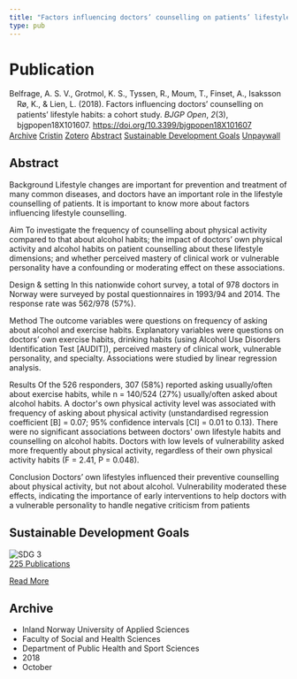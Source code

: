```yaml
---
title: "Factors influencing doctors’ counselling on patients’ lifestyle habits: a cohort study"
type: pub
---
```

<h1>Publication</h1>
<article id="csl-bib-container-VU6V6VEV" class="csl-bib-container">
  <div class="csl-bib-body" style="line-height: 1.35; padding-left: 1em; text-indent:-1em;">
  <div class="csl-entry">Belfrage, A. S. V., Grotmol, K. S., Tyssen, R., Moum, T., Finset, A., Isaksson R&#xF8;, K., &amp; Lien, L. (2018). Factors influencing doctors&#x2019; counselling on patients&#x2019; lifestyle habits: a cohort study. <i>BJGP Open</i>, <i>2</i>(3), bjgpopen18X101607. <a href="https://doi.org/10.3399/bjgpopen18X101607">https://doi.org/10.3399/bjgpopen18X101607</a></div>
</div>
  <div class="csl-bib-buttons">
    <a href="#taxonomy-article-VU6V6VEV" class="csl-bib-button">Archive</a>
    <a href="https://app.cristin.no/results/show.jsf?id=1622435" alt="Cristin URL" class="csl-bib-button">Cristin</a>
    <a href="http://zotero.org/groups/5022929/items/VU6V6VEV" alt="Zotero URL" class="csl-bib-button">Zotero</a>
    <a href="#abstract-article-VU6V6VEV" class="csl-bib-button">Abstract</a>
    <a href="#sdg-article-VU6V6VEV" class="csl-bib-button">Sustainable Development Goals</a>
    <a href="https://bjgpopen.org/content/bjgpoa/2/3/bjgpopen18X101607.full.pdf" class="csl-bib-button">Unpaywall</a>
  </div>
  <div id="csl-bib-meta-container-VU6V6VEV"></div>
</article>
<div id="csl-bib-meta-VU6V6VEV" class="csl-bib-meta">
  <article id="abstract-article-VU6V6VEV" class="abstract-article">
    <h1>Abstract</h1>
    Background Lifestyle changes are important for prevention and treatment of many common diseases, and doctors have an important role in the lifestyle counselling of patients. It is important to know more about factors influencing lifestyle counselling. 
 
Aim To investigate the frequency of counselling about physical activity compared to that about alcohol habits; the impact of doctors’ own physical activity and alcohol habits on patient counselling about these lifestyle dimensions; and whether perceived mastery of clinical work or vulnerable personality have a confounding or moderating effect on these associations. 
 
Design &amp; setting In this nationwide cohort survey, a total of 978 doctors in Norway were surveyed by postal questionnaires in 1993/94 and 2014. The response rate was 562/978 (57%). 
 
Method The outcome variables were questions on frequency of asking about alcohol and exercise habits. Explanatory variables were questions on doctors’ own exercise habits, drinking habits (using Alcohol Use Disorders Identification Test [AUDIT]), perceived mastery of clinical work, vulnerable personality, and specialty. Associations were studied by linear regression analysis. 
 
Results Of the 526 responders, 307 (58%) reported asking usually/often about exercise habits, while n = 140/524 (27%) usually/often asked about alcohol habits. A doctor's own physical activity level was associated with frequency of asking about physical activity (unstandardised regression coefficient [B] = 0.07; 95% confidence intervals [CI] = 0.01 to 0.13). There were no significant associations between doctors' own lifestyle habits and counselling on alcohol habits. Doctors with low levels of vulnerability asked more frequently about physical activity, regardless of their own physical activity habits (F = 2.41, P = 0.048). 
 
Conclusion Doctors’ own lifestyles influenced their preventive counselling about physical activity, but not about alcohol. Vulnerability moderated these effects, indicating the importance of early interventions to help doctors with a vulnerable personality to handle negative criticism from patients
  </article>
  <article id="sdg-article-VU6V6VEV" class="sdg-article">
    <h1>Sustainable Development Goals</h1>
    <div class="sdg-container"><div id="sdg3" class="sdg">
<img src="{{< params subfolder >}}images/sdg/sdg03_en.png" class="image" alt="SDG 3">
<div class="sdg-overlay">
<a href="{{< params subfolder >}}en/archive/?sdg=3#archive" class="sdg-publication-count"><span>225</span> Publications</a>
<p><a href="https://sdgs.un.org/goals/goal3" class="sdg-read-more">Read More</a></p>
</div>
</div></div>
  </article>
  <article id="taxonomy-article-VU6V6VEV" class="taxonomy-article">
    <h1>Archive</h1>
    <ul>
      <li>Inland Norway University of Applied Sciences</li>
      <li>Faculty of Social and Health Sciences</li>
      <li>Department of Public Health and Sport Sciences</li>
      <li>2018</li>
      <li>October</li>
    </ul>
  </article>
</div>
